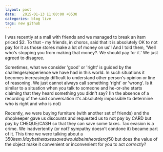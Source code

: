 ```yaml
---
layout: post
date:   2015-01-13 11:00:00 +0530
categories: blog live 
tags: new github
---
```


I was recently at a mall with friends and we managed to break an item priced $2. To that - my friends, in choros, said that it is absolutely OK to not pay for it as those stores make a lot of money on us'!
And I told them, 'Well who's stopping you from making that money?. We should pay for it.'
We just agreed to disagree. 

Sometimes, what we consider 'good' or 'right' is guided by the challenges/experience we have had in this world.
In such situations it becomes increasingly difficult to understand other person's opinion or line of reasoning. We just cannot always call something 'right' or 'wrong'.
Is it similar to a situation when you talk to someone and he-or-she starts claiming that they heard something you didn't say?
(In the absence of a recording of the said conversation it's absolutely impossible to determine who is right and who is not)

Recently, we were buying furniture (with another set of friends) and the shopkeeper gave us discounts and requested us to not pay by CARD but pay by CHEQUE/CASH so that they can save some taxes. Tax evasion is a crime. We inadvertently (or not? sympathy doesn't condone it) became part of it. This time we were talking about a $350 item. Maybe the taxes saved would be in the order of 50$ but does the value of the object make it convenient or inconvenient for you to act _correctly_?
